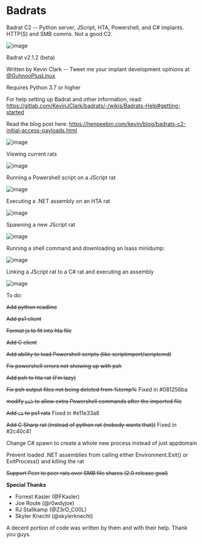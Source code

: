 # Badrats

Badrat C2 -- Python server, JScript, HTA, Powershell, and C# implants. HTTP(S) and SMB comms. Not a good C2.

![image](/uploads/583cdbaa77b8697afb06e78d13469403/image.png)

Badrat v2.1.2 (beta)

Written by Kevin Clark -- Tweet me your implant development opinions at [@GuhnooPlusLinux](https://twitter.com/GuhnooPlusLinux)

Requires Python 3.7 or higher

For help setting up Badrat and other information, read: https://gitlab.com/KevinJClark/badrats/-/wikis/Badrats-Help#getting-started

Read the blog post here: https://henpeebin.com/kevin/blog/badrats-c2-initial-access-payloads.html

![image](/uploads/cbfcd07a4fd7e45f041ae767a0140fee/image.png)

Viewing current rats

![image](/uploads/3e8994413ee9361481a8ff3e716808f4/image.png)

Running a Powershell script on a JScript rat

![image](/uploads/eff101c935bad844f983c3b26c798b58/image.png)

Executing a .NET assembly on an HTA rat

![image](/uploads/7591708ca4153e19eeb6ea60fc5c6348/image.png)

Spawning a new JScript rat

![image](/uploads/34f5577456977583be9c5da7be7bf281/image.png)

Running a shell command and downloading an lsass minidump:

![image](/uploads/dc969beaab3c738b00d1b07730af63a1/image.png)

Linking a JScript rat to a C# rat and executing an assembly

![image](/uploads/e244425daf0f5c069703c4a238578a79/image.png)



To do:

~~Add python readline~~

~~Add ps1 client~~

~~Format js to fit into hta file~~

~~Add C client~~

~~Add ability to load Powershell scripts (like scriptimport/scriptcmd)~~

~~Fix powershell errors not showing up with psh~~

~~Add psh to hta rat (I'm lazy)~~

~~Fix psh output files not being deleted from %temp%~~ Fixed in #081256ba

~~modify `psh` to allow extra Powershell commands after the imported file~~

~~Add `cs` to ps1 rats~~ Fixed in #e11e33a8

~~Add C Sharp rat (instead of python rat (nobody wants that))~~ Fixed in #2c40c41

Change C# spawn to create a whole new process instead of just appdomain

Prevent loaded .NET assemblies from calling either Environment.Exit() or ExitProcess() and killing the rat

~~Support Peer to peer rats over SMB file shares (2.0 release goal)~~

**Special Thanks**

* Forrest Kasler (@FKasler)
* Joe Route (@r0wdyjoe)
* RJ Stallkamp (@Z3rO_C00L)
* Skyler Knecht (@skylerknecht)

A decent portion of code was written by them and with their help. Thank you guys.
